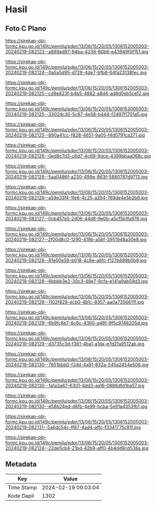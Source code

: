 # Hasil

## Foto C Plano

https://sirekap-obj-formc.kpu.go.id/149c/pemilu/pdpr/13/06/15/20/05/1306152005003-20240219-082123--a889ad97-94ba-4238-80b6-e43949f0f151.jpg

https://sirekap-obj-formc.kpu.go.id/149c/pemilu/pdpr/13/06/15/20/05/1306152005003-20240219-082124--0a5a5d95-d728-4de7-bfb8-64fa23138fec.jpg

https://sirekap-obj-formc.kpu.go.id/149c/pemilu/pdpr/13/06/15/20/05/1306152005003-20240219-082125--cd8e823f-b4b5-4882-a8d4-ad8d0eb5cef2.jpg

https://sirekap-obj-formc.kpu.go.id/149c/pemilu/pdpr/13/06/15/20/05/1306152005003-20240219-082125--3302dc30-5c87-4e58-b444-f2497f1701a5.jpg

https://sirekap-obj-formc.kpu.go.id/149c/pemilu/pdpr/13/06/15/20/05/1306152005003-20240219-082125--890a41cc-f828-4651-9a05-f4d0791ca271.jpg

https://sirekap-obj-formc.kpu.go.id/149c/pemilu/pdpr/13/06/15/20/05/1306152005003-20240219-082126--0ed8c7d3-c6d7-4c69-8dce-4399bbaa068c.jpg

https://sirekap-obj-formc.kpu.go.id/149c/pemilu/pdpr/13/06/15/20/05/1306152005003-20240219-082126--5aa0486f-a230-499e-963f-5880787d9713.jpg

https://sirekap-obj-formc.kpu.go.id/149c/pemilu/pdpr/13/06/15/20/05/1306152005003-20240219-082126--a59e33f4-1fe6-4c25-a264-769de4e5b2b6.jpg

https://sirekap-obj-formc.kpu.go.id/149c/pemilu/pdpr/13/06/15/20/05/1306152005003-20240219-082127--0cb457e5-2d06-44d8-9e0b-a5cf5b1fa976.jpg

https://sirekap-obj-formc.kpu.go.id/149c/pemilu/pdpr/13/06/15/20/05/1306152005003-20240219-082127--2f00d8c0-1290-419b-a5bf-3951948a30e8.jpg

https://sirekap-obj-formc.kpu.go.id/149c/pemilu/pdpr/13/06/15/20/05/1306152005003-20240219-082128--81e00e59-b018-4c8e-a8fc-f127b699b0b9.jpg

https://sirekap-obj-formc.kpu.go.id/149c/pemilu/pdpr/13/06/15/20/05/1306152005003-20240219-082128--6bbbb3e2-30c3-48e7-9cfa-e141a9ab59d3.jpg

https://sirekap-obj-formc.kpu.go.id/149c/pemilu/pdpr/13/06/15/20/05/1306152005003-20240219-082128--1102f829-ecb0-4b1c-8357-aa0a7356611f.jpg

https://sirekap-obj-formc.kpu.go.id/149c/pemilu/pdpr/13/06/15/20/05/1306152005003-20240219-082129--6b9fc8e7-6c6c-4360-a48f-9f5c9746205d.jpg

https://sirekap-obj-formc.kpu.go.id/149c/pemilu/pdpr/13/06/15/20/05/1306152005003-20240219-082129--d3735c3d-f361-4ba1-a1da-e7d21a9512ab.jpg

https://sirekap-obj-formc.kpu.go.id/149c/pemilu/pdpr/13/06/15/20/05/1306152005003-20240219-082130--7651bbb0-f2dd-4a91-832a-545a2454e506.jpg

https://sirekap-obj-formc.kpu.go.id/149c/pemilu/pdpr/13/06/15/20/05/1306152005003-20240219-082130--1a1a3a67-6301-4dd3-aa16-0886dfd1ba57.jpg

https://sirekap-obj-formc.kpu.go.id/149c/pemilu/pdpr/13/06/15/20/05/1306152005003-20240219-082130--e58b24ed-d6fb-4e99-bcba-5e91a4353fb1.jpg

https://sirekap-obj-formc.kpu.go.id/149c/pemilu/pdpr/13/06/15/20/05/1306152005003-20240219-082131--5a6dc54c-ff87-4ad4-affc-f3341775c91f.jpg

https://sirekap-obj-formc.kpu.go.id/149c/pemilu/pdpr/13/06/15/20/05/1306152005003-20240219-082124--22de5cb4-21bd-42b9-aff0-4b4dd9cd538a.jpg


## Metadata

| Key        | Value               |
| ---------- | ------------------- |
| Time Stamp | 2024-02-19 09:03:04 |
| Kode Dapil | 1302                |



